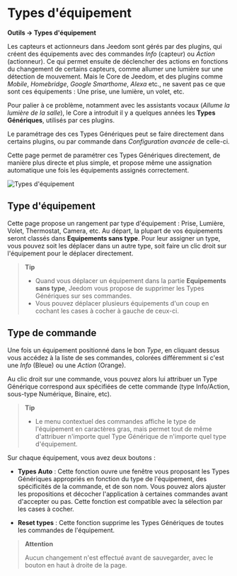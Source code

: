 # Types d'équipement
**Outils → Types d'équipement**

Les capteurs et actionneurs dans Jeedom sont gérés par des plugins, qui créent des équipements avec des commandes *Info* (capteur) ou *Action* (actionneur). Ce qui permet ensuite de déclencher des actions en fonctions du changement de certains capteurs, comme allumer une lumière sur une détection de mouvement. Mais le Core de Jeedom, et des plugins comme *Mobile*, *Homebridge*, *Google Smarthome*, *Alexa* etc., ne savent pas ce que sont ces équipements : Une prise, une lumière, un volet, etc.

Pour palier à ce problème, notamment avec les assistants vocaux (*Allume la lumière de la salle*), le Core a introduit il y a quelques années les **Types Génériques**, utilisés par ces plugins.

Le paramétrage des ces Types Génériques peut se faire directement dans certains plugins, ou par commande dans *Configuration avancée* de celle-ci.

Cette page permet de paramétrer ces Types Génériques directement, de manière plus directe et plus simple, et propose même une assignation automatique une fois les équipements assignés correctement.

![Types d'équipement](./images/coreGenerics.gif)

## Type d'équipement

Cette page propose un rangement par type d'équipement : Prise, Lumière, Volet, Thermostat, Camera, etc. Au départ, la plupart de vos équipements seront classés dans **Equipements sans type**. Pour leur assigner un type, vous pouvez soit les déplacer dans un autre type, soit faire un clic droit sur l'équipement pour le déplacer directement.

> **Tip**
>
> - Quand vous déplacer un équipement dans la partie **Equipements sans type**, Jeedom vous propose de supprimer les Types Génériques sur ses commandes.
> - Vous pouvez déplacer plusieurs équipements d'un coup en cochant les cases à cocher à gauche de ceux-ci.

## Type de commande

Une fois un équipement positionné dans le bon *Type*, en cliquant dessus vous accédez à la liste de ses commandes, colorées différemment si c'est une *Info* (Bleue) ou une *Action* (Orange).

Au clic droit sur une commande, vous pouvez alors lui attribuer un Type Générique correspond aux spécifiées de cette commande (type Info/Action, sous-type Numérique, Binaire, etc).

> **Tip**
>
> - Le menu contextuel des commandes affiche le type de l'équipement en caractères gras, mais permet tout de même d'attribuer n'importe quel Type Générique de n'importe quel type d'équipement.

Sur chaque équipement, vous avez deux boutons :

- **Types Auto** : Cette fonction ouvre une fenêtre vous proposant les Types Génériques appropriés en fonction du type de l'équipement, des spécificités de la commande, et de son nom. Vous pouvez alors ajuster les propositions et décocher l'application à certaines commandes avant d'accepter ou pas. Cette fonction est compatible avec la sélection par les cases à cocher.

- **Reset types** : Cette fonction supprime les Types Génériques de toutes les commandes de l'équipement.

> **Attention**
>
> Aucun changement n'est effectué avant de sauvegarder, avec le bouton en haut à droite de la page.